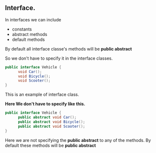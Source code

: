 ## Interface.

In interfaces we can include

- constants
- abstract methods
- default methods 

By default all interface classe's methods will be **public abstract**

So we don't have to specify it in the interface classes.

```java
public interface Vehicle {
      void Car();
      void Bicycle();
      void Scooter();
}
```
This is an example of interface class.

**Here We don't have to specify like this.**
```java
public interface Vehicle {
      public abstract void Car();
      public abstract void Bicycle();
      public abstract void Scooter();
}
```
Here we are not specifying the **public abstract** to any of the methods.
By default these methods will be __public abstract__

